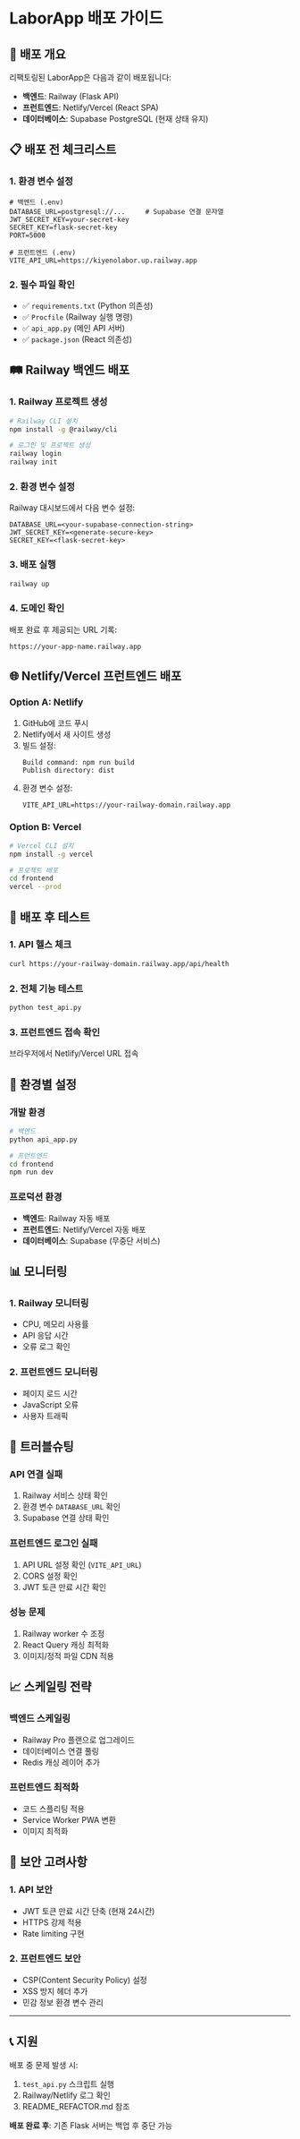 # LaborApp 배포 가이드

## 🚀 배포 개요

리팩토링된 LaborApp은 다음과 같이 배포됩니다:
- **백엔드**: Railway (Flask API)
- **프런트엔드**: Netlify/Vercel (React SPA)
- **데이터베이스**: Supabase PostgreSQL (현재 상태 유지)

## 📋 배포 전 체크리스트

### 1. 환경 변수 설정
```env
# 백엔드 (.env)
DATABASE_URL=postgresql://...     # Supabase 연결 문자열
JWT_SECRET_KEY=your-secret-key
SECRET_KEY=flask-secret-key
PORT=5000

# 프런트엔드 (.env)
VITE_API_URL=https://kiyenolabor.up.railway.app
```

### 2. 필수 파일 확인
- ✅ `requirements.txt` (Python 의존성)
- ✅ `Procfile` (Railway 실행 명령)
- ✅ `api_app.py` (메인 API 서버)
- ✅ `package.json` (React 의존성)

## 🛤️ Railway 백엔드 배포

### 1. Railway 프로젝트 생성
```bash
# Railway CLI 설치
npm install -g @railway/cli

# 로그인 및 프로젝트 생성
railway login
railway init
```

### 2. 환경 변수 설정
Railway 대시보드에서 다음 변수 설정:
```
DATABASE_URL=<your-supabase-connection-string>
JWT_SECRET_KEY=<generate-secure-key>
SECRET_KEY=<flask-secret-key>
```

### 3. 배포 실행
```bash
railway up
```

### 4. 도메인 확인
배포 완료 후 제공되는 URL 기록:
```
https://your-app-name.railway.app
```

## 🌐 Netlify/Vercel 프런트엔드 배포

### Option A: Netlify
1. GitHub에 코드 푸시
2. Netlify에서 새 사이트 생성
3. 빌드 설정:
   ```
   Build command: npm run build
   Publish directory: dist
   ```
4. 환경 변수 설정:
   ```
   VITE_API_URL=https://your-railway-domain.railway.app
   ```

### Option B: Vercel
```bash
# Vercel CLI 설치
npm install -g vercel

# 프로젝트 배포
cd frontend
vercel --prod
```

## 🧪 배포 후 테스트

### 1. API 헬스 체크
```bash
curl https://your-railway-domain.railway.app/api/health
```

### 2. 전체 기능 테스트
```bash
python test_api.py
```

### 3. 프런트엔드 접속 확인
브라우저에서 Netlify/Vercel URL 접속

## 🔧 환경별 설정

### 개발 환경
```bash
# 백엔드
python api_app.py

# 프런트엔드
cd frontend
npm run dev
```

### 프로덕션 환경
- **백엔드**: Railway 자동 배포
- **프런트엔드**: Netlify/Vercel 자동 배포
- **데이터베이스**: Supabase (무중단 서비스)

## 📊 모니터링

### 1. Railway 모니터링
- CPU, 메모리 사용률
- API 응답 시간
- 오류 로그 확인

### 2. 프런트엔드 모니터링
- 페이지 로드 시간
- JavaScript 오류
- 사용자 트래픽

## 🚨 트러블슈팅

### API 연결 실패
1. Railway 서비스 상태 확인
2. 환경 변수 `DATABASE_URL` 확인
3. Supabase 연결 상태 확인

### 프런트엔드 로그인 실패
1. API URL 설정 확인 (`VITE_API_URL`)
2. CORS 설정 확인
3. JWT 토큰 만료 시간 확인

### 성능 문제
1. Railway worker 수 조정
2. React Query 캐싱 최적화
3. 이미지/정적 파일 CDN 적용

## 📈 스케일링 전략

### 백엔드 스케일링
- Railway Pro 플랜으로 업그레이드
- 데이터베이스 연결 풀링
- Redis 캐싱 레이어 추가

### 프런트엔드 최적화
- 코드 스플리팅 적용
- Service Worker PWA 변환
- 이미지 최적화

## 🔐 보안 고려사항

### 1. API 보안
- JWT 토큰 만료 시간 단축 (현재 24시간)
- HTTPS 강제 적용
- Rate limiting 구현

### 2. 프런트엔드 보안
- CSP(Content Security Policy) 설정
- XSS 방지 헤더 추가
- 민감 정보 환경 변수 관리

---

## 📞 지원

배포 중 문제 발생 시:
1. `test_api.py` 스크립트 실행
2. Railway/Netlify 로그 확인
3. README_REFACTOR.md 참조

**배포 완료 후**: 기존 Flask 서버는 백업 후 중단 가능